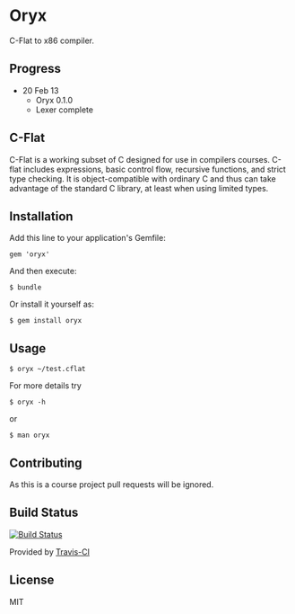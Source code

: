 # Oryx
C-Flat to x86 compiler.

## Progress

- 20 Feb 13
    + Oryx 0.1.0
    + Lexer complete

## C-Flat
C-Flat is a working subset of C designed for use in compilers courses. C-flat includes expressions, basic control flow, recursive functions, and strict type checking. It is object-compatible with ordinary C and thus can take advantage of the standard C library, at least when using limited types.

## Installation

Add this line to your application's Gemfile:

    gem 'oryx'

And then execute:

    $ bundle

Or install it yourself as:

    $ gem install oryx

## Usage

    $ oryx ~/test.cflat

For more details try

    $ oryx -h

or

    $ man oryx

## Contributing
As this is a course project pull requests will be ignored.

## Build Status
[![Build Status](https://travis-ci.org/rampantmonkey/oryx.png?branch=master)](https://travis-ci.org/rampantmonkey/oryx)

Provided by [Travis-CI](http://travis-ci.org)

## License

MIT
